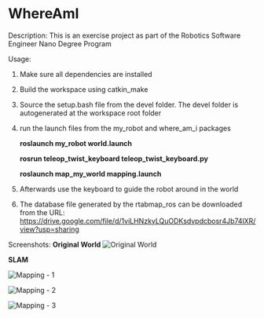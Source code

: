 # WhereAmI

Description: This is an exercise project as part of the Robotics Software Engineer Nano Degree Program

Usage:

1) Make sure all dependencies are installed

2) Build the workspace using catkin_make

3) Source the setup.bash file from the devel folder. The devel folder is autogenerated at the workspace root folder

4) run the launch files from the my_robot and where_am_i packages

	**roslaunch my_robot world.launch**
	
	**rosrun teleop_twist_keyboard teleop_twist_keyboard.py**
 
	**roslaunch map_my_world mapping.launch**

6) Afterwards use the keyboard to guide the robot around in the world

7) The database file generated by the rtabmap_ros can be downloaded from the URL: https://drive.google.com/file/d/1viLHNzkyLQuODKsdvpdcbosr4Jb74lXR/view?usp=sharing




Screenshots:
**Original World**
![Original World](https://user-images.githubusercontent.com/23505408/128089798-d6df1a6d-04e0-4a48-b5da-2bf695c51aea.png)

**SLAM**

![Mapping - 1](https://user-images.githubusercontent.com/23505408/128088712-98c7b239-deb3-44ee-a066-da1b1992e683.png)

![Mapping - 2](https://user-images.githubusercontent.com/23505408/128088715-cffaf9f5-4b97-4c0e-a99e-7db6227d89b6.png)

![Mapping - 3](https://user-images.githubusercontent.com/23505408/128088719-58f3d838-12a0-435e-b689-dc5da2d0b266.png)



